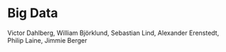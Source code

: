 # Big Data

Victor Dahlberg, William Björklund, Sebastian Lind, Alexander Erenstedt, Philip Laine, Jimmie Berger


